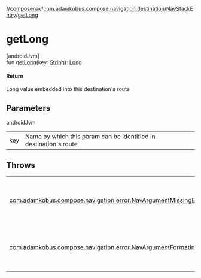 //[composenav](../../../index.md)/[com.adamkobus.compose.navigation.destination](../index.md)/[NavStackEntry](index.md)/[getLong](get-long.md)

# getLong

[androidJvm]\
fun [getLong](get-long.md)(key: [String](https://kotlinlang.org/api/latest/jvm/stdlib/kotlin/-string/index.html)): [Long](https://kotlinlang.org/api/latest/jvm/stdlib/kotlin/-long/index.html)

#### Return

Long value embedded into this destination's route

## Parameters

androidJvm

| | |
|---|---|
| key | Name by which this param can be identified in destination's route |

## Throws

| | |
|---|---|
| [com.adamkobus.compose.navigation.error.NavArgumentMissingError](../../com.adamkobus.compose.navigation.error/-nav-argument-missing-error/index.md) | if argument with provided key does not exist |
| [com.adamkobus.compose.navigation.error.NavArgumentFormatInvalidError](../../com.adamkobus.compose.navigation.error/-nav-argument-format-invalid-error/index.md) | if argument could not be parsed to Long |

